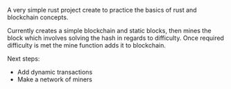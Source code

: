 A very simple rust project create to practice the basics of rust and blockchain concepts.


Currently creates a simple blockchain and static blocks, then mines the block which involves solving the hash in regards to difficulty.
Once required difficulty is met the mine function adds it to blockchain.

Next steps:

* Add dynamic transactions
* Make a network of miners
